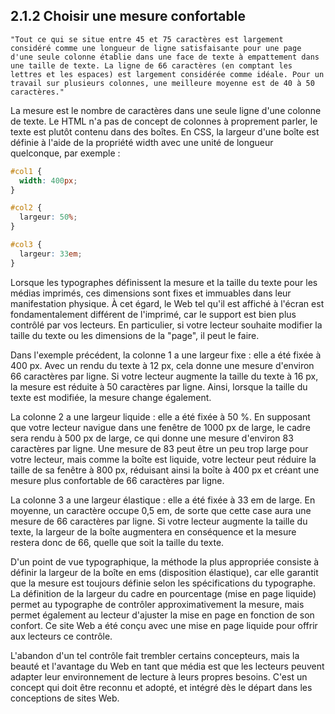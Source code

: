 ## 2.1.2 Choisir une mesure confortable

    "Tout ce qui se situe entre 45 et 75 caractères est largement considéré comme une longueur de ligne satisfaisante pour une page d'une seule colonne établie dans une face de texte à empattement dans une taille de texte. La ligne de 66 caractères (en comptant les lettres et les espaces) est largement considérée comme idéale. Pour un travail sur plusieurs colonnes, une meilleure moyenne est de 40 à 50 caractères."

La mesure est le nombre de caractères dans une seule ligne d'une colonne de texte. Le HTML n'a pas de concept de colonnes à proprement parler, le texte est plutôt contenu dans des boîtes. En CSS, la largeur d'une boîte est définie à l'aide de la propriété width avec une unité de longueur quelconque, par exemple :

```css
#col1 {
  width: 400px;
}

#col2 {
  largeur: 50%;
}

#col3 {
  largeur: 33em;
}
```

Lorsque les typographes définissent la mesure et la taille du texte pour les médias imprimés, ces dimensions sont fixes et immuables dans leur manifestation physique. À cet égard, le Web tel qu'il est affiché à l'écran est fondamentalement différent de l'imprimé, car le support est bien plus contrôlé par vos lecteurs. En particulier, si votre lecteur souhaite modifier la taille du texte ou les dimensions de la "page", il peut le faire.

Dans l'exemple précédent, la colonne 1 a une largeur fixe : elle a été fixée à 400 px. Avec un rendu du texte à 12 px, cela donne une mesure d'environ 66 caractères par ligne. Si votre lecteur augmente la taille du texte à 16 px, la mesure est réduite à 50 caractères par ligne. Ainsi, lorsque la taille du texte est modifiée, la mesure change également.

La colonne 2 a une largeur liquide : elle a été fixée à 50 %. En supposant que votre lecteur navigue dans une fenêtre de 1000 px de large, le cadre sera rendu à 500 px de large, ce qui donne une mesure d'environ 83 caractères par ligne. Une mesure de 83 peut être un peu trop large pour votre lecteur, mais comme la boîte est liquide, votre lecteur peut réduire la taille de sa fenêtre à 800 px, réduisant ainsi la boîte à 400 px et créant une mesure plus confortable de 66 caractères par ligne.

La colonne 3 a une largeur élastique : elle a été fixée à 33 em de large. En moyenne, un caractère occupe 0,5 em, de sorte que cette case aura une mesure de 66 caractères par ligne. Si votre lecteur augmente la taille du texte, la largeur de la boîte augmentera en conséquence et la mesure restera donc de 66, quelle que soit la taille du texte.

D'un point de vue typographique, la méthode la plus appropriée consiste à définir la largeur de la boîte en ems (disposition élastique), car elle garantit que la mesure est toujours définie selon les spécifications du typographe. La définition de la largeur du cadre en pourcentage (mise en page liquide) permet au typographe de contrôler approximativement la mesure, mais permet également au lecteur d'ajuster la mise en page en fonction de son confort. Ce site Web a été conçu avec une mise en page liquide pour offrir aux lecteurs ce contrôle.

L'abandon d'un tel contrôle fait trembler certains concepteurs, mais la beauté et l'avantage du Web en tant que média est que les lecteurs peuvent adapter leur environnement de lecture à leurs propres besoins. C'est un concept qui doit être reconnu et adopté, et intégré dès le départ dans les conceptions de sites Web.